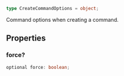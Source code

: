 ```ts
type CreateCommandOptions = object;
```

Command options when creating a command.

## Properties

### force?

```ts
optional force: boolean;
```

